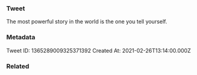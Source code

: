 ### Tweet
The most powerful story in the world is the one you tell yourself.

### Metadata
Tweet ID: 1365289009325371392
Created At: 2021-02-26T13:14:00.000Z

### Related

